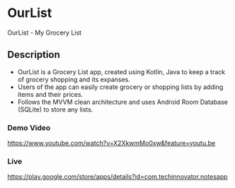 # OurList
OurList - My Grocery List

## Description
- OurList is a Grocery List app, created using Kotlin, Java to keep a track of grocery shopping and its expanses.
- Users of the app can easily create grocery or shopping lists by adding items and their prices.
- Follows the MVVM clean architecture and uses Android Room Database (SQLite) to store any lists.

### Demo Video
https://www.youtube.com/watch?v=X2XkwmMo0xw&feature=youtu.be

### Live
https://play.google.com/store/apps/details?id=com.techinnovator.notesapp

